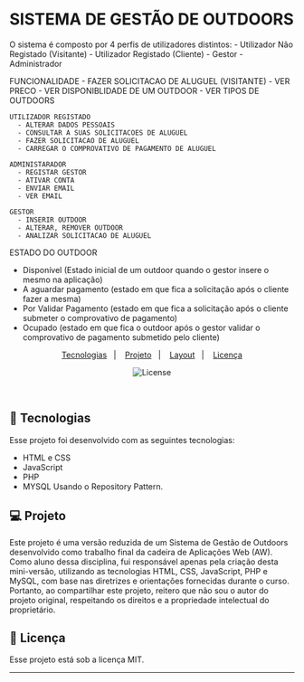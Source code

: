 <h1 align="left"> SISTEMA DE GESTÃO DE OUTDOORS </h1>

<p align="left">
O sistema é composto por 4 perfis de utilizadores distintos:
 - Utilizador Não Registado (Visitante)
 - Utilizador Registado (Cliente)
 - Gestor
 - Administrador

FUNCIONALIDADE
    - FAZER SOLICITACAO DE ALUGUEL (VISITANTE)
    - VER PRECO 
    - VER DISPONIBLIDADE DE UM OUTDOOR 
    - VER TIPOS DE OUTDOORS 

    UTILIZADOR REGISTADO
      - ALTERAR DADOS PESSOAIS 
      - CONSULTAR A SUAS SOLICITACOES DE ALUGUEL
      - FAZER SOLICITACAO DE ALUGUEL 
      - CARREGAR O COMPROVATIVO DE PAGAMENTO DE ALUGUEL

    ADMINISTARADOR
      - REGISTAR GESTOR 
      - ATIVAR CONTA 
      - ENVIAR EMAIL 
      - VER EMAIL 

    GESTOR 
      - INSERIR OUTDOOR
      - ALTERAR, REMOVER OUTDOOR 
      - ANALIZAR SOLICITACAO DE ALUGUEL

ESTADO DO OUTDOOR
 - Disponível (Estado inicial de um outdoor quando o gestor insere o mesmo na aplicação) 
 - A aguardar pagamento (estado em que fica a solicitação após o cliente fazer a mesma) 
 - Por Validar Pagamento (estado em que fica a solicitação após o cliente submeter o comprovativo de pagamento) 
 - Ocupado (estado em que fica o outdoor após o gestor validar o comprovativo de pagamento submetido pelo cliente)
</p>

<p align="center">
  <a href="#-tecnologias">Tecnologias</a>&nbsp;&nbsp;&nbsp;|&nbsp;&nbsp;&nbsp;
  <a href="#-projeto">Projeto</a>&nbsp;&nbsp;&nbsp;|&nbsp;&nbsp;&nbsp;
  <a href="#-layout">Layout</a>&nbsp;&nbsp;&nbsp;|&nbsp;&nbsp;&nbsp;
  <a href="#memo-licença">Licença</a>
</p>

<p align="center">
  <img alt="License" src="https://img.shields.io/static/v1?label=license&message=MIT&color=49AA26&labelColor=000000">
</p>
<br>

## 🚀 Tecnologias

Esse projeto foi desenvolvido com as seguintes tecnologias:
- HTML e CSS
- JavaScript
- PHP
- MYSQL
Usando o Repository Pattern.

## 💻 Projeto

Este projeto é uma versão reduzida de um Sistema de Gestão de Outdoors desenvolvido como trabalho final da cadeira de Aplicações Web (AW). Como aluno dessa disciplina, fui responsável apenas pela criação desta mini-versão, utilizando as tecnologias HTML, CSS, JavaScript, PHP e MySQL, com base nas diretrizes e orientações fornecidas durante o curso. Portanto, ao compartilhar este projeto, reitero que não sou o autor do projeto original, respeitando os direitos e a propriedade intelectual do proprietário.

## :memo: Licença

Esse projeto está sob a licença MIT.

---
